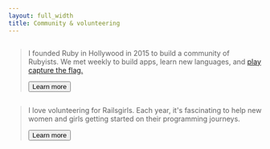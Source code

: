```yaml
---
layout: full_width
title: Community & volunteering
---
```

  <div class="relative mx-auto max-w-7xl lg:px-8">
    <div class="relative overflow-hidden rounded-xl bg-indigo-500 py-24 px-8 shadow-2xl lg:grid lg:grid-cols-2 lg:gap-x-8 lg:px-16">
      <div class="absolute inset-0 opacity-50 mix-blend-multiply saturate-0 filter">
        <img src="<%= relative_url '/images/rubyinhollywoodgroup.jpg' %>" alt="" class="h-full w-full object-cover">
      </div>
      <div class="relative lg:col-span-1">
        <img class="w-16 w-auto" src="<%= relative_url '/images/rubyinhollywoodlogo.png' %>" alt="">
        <blockquote class="mt-6 text-white">
          <p class="text-xl font-medium sm:text-2xl">
            I founded Ruby in Hollywood in 2015 to build a community of Rubyists. We met weekly to build apps, learn new languages, and <a href="https://pwning.owasp-juice.shop/part1/ctf.html"> play capture the flag.</a>
          </p>
          <footer class="mt-6">
            <a href="http://rubyinhollywood.com">
              <button type="button" class="inline-flex items-center rounded border border-transparent bg-indigo-600 px-2.5 py-1.5 text-xs font-medium text-white shadow-sm hover:bg-indigo-700 focus:outline-none focus:ring-2 focus:ring-indigo-500 focus:ring-offset-2">Learn more</button>
            </a>
          </footer>
        </blockquote>
      </div>
    </div>
  </div>

  <div class="relative mx-auto max-w-7xl lg:px-8">
    <div class="relative overflow-hidden rounded-xl bg-red-500 py-24 px-8 shadow-2xl lg:grid lg:grid-cols-2 lg:gap-x-8 lg:px-16">
      <div class="absolute inset-0 opacity-50 mix-blend-multiply saturate-0 filter">
        <img src="<%= relative_url '/images/railsgirls.jpg' %>" alt="" class="h-full w-full object-cover">
      </div>
      <div class="relative lg:col-span-1">
        <img class="w-16 w-auto" src="<%= relative_url '/images/railsgirls-logo.png' %>" alt="">
        <blockquote class="mt-6 text-white">
          <p class="text-xl font-medium sm:text-2xl">
          I love volunteering for Railsgirls. Each year, it's fascinating to help new women and girls getting started on their programming journeys.
          </p>
          <footer class="mt-6">
            <a href="http://railsgirls.com/">
              <button type="button" class="inline-flex items-center rounded border border-transparent bg-red-600 px-2.5 py-1.5 text-xs font-medium text-white shadow-sm hover:bg-red-700 focus:outline-none focus:ring-2 focus:ring-red-500 focus:ring-offset-2">Learn more</button>
            </a>
          </footer>
        </blockquote>
      </div>
    </div>
  </div>
